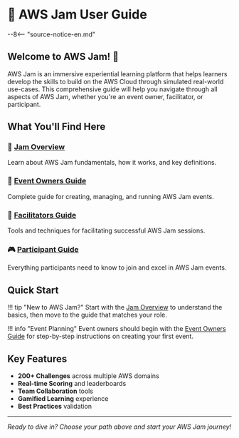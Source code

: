 # 🎯 AWS Jam User Guide

--8<-- "source-notice-en.md"

## Welcome to AWS Jam! 🎉

AWS Jam is an immersive experiential learning platform that helps learners develop the skills to build on the AWS Cloud through simulated real-world use-cases. This comprehensive guide will help you navigate through all aspects of AWS Jam, whether you're an event owner, facilitator, or participant.

## What You'll Find Here

### 🎯 [Jam Overview](jam-overview.md)
Learn about AWS Jam fundamentals, how it works, and key definitions.

### 👥 [Event Owners Guide](event-owners-guide/index.md)
Complete guide for creating, managing, and running AWS Jam events.

### 🎪 [Facilitators Guide](facilitators-guide.md)
Tools and techniques for facilitating successful AWS Jam sessions.

### 🎮 [Participant Guide](participant-guide.md)
Everything participants need to know to join and excel in AWS Jam events.

## Quick Start

!!! tip "New to AWS Jam?"
    Start with the [Jam Overview](jam-overview.md) to understand the basics, then move to the guide that matches your role.

!!! info "Event Planning"
    Event owners should begin with the [Event Owners Guide](event-owners-guide/index.md) for step-by-step instructions on creating your first event.

## Key Features

- **200+ Challenges** across multiple AWS domains
- **Real-time Scoring** and leaderboards
- **Team Collaboration** tools
- **Gamified Learning** experience
- **Best Practices** validation

---

*Ready to dive in? Choose your path above and start your AWS Jam journey!*
